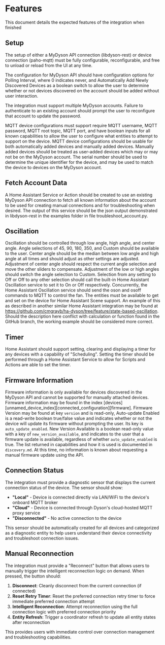 # Features

This document details the expected features of the integration when finished

## Setup

The setup of either a MyDyson API connection (libdyson-rest) or device connection (paho-mqtt) must be fully configurable, reconfigurable, and free to unload or reload from the UI at any time.

The configuration for MyDyson API should have configuration options for Polling Interval, where 0 indicates never, and Automatically Add Newly Discovered Devices as a boolean switch to allow the user to determine whether or not devices discovered on the account should be added without user interaction.

The integration must support multiple MyDyson accounts.  Failure to authenticate to an existing account should prompt the user to reconfigure that account to update the password.

MQTT device configurations must support require MQTT username, MQTT password, MQTT root topic, MQTT port, and have boolean inputs for all known capabilities to allow the user to configure what entities to attempt to support on the device.  MQTT device configurations should be usable for both automatically added devices and manually added devices.  Manually added devices should be treated as user-added devices which may or may not be on the MyDyson account.  The serial number should be used to determine the unique identifier for the device, and may be used to match the device to devices on the MyDyson account.

## Fetch Account Data

A Home Assistant Service or Action should be created to use an existing MyDyson API connection to fetch all known information about the account to be used for creating manual connections and for troubleshooting when desired.  The output of this service should be the json output demonstrated in libdyson-rest in the examples folder in file troubleshoot_account.py.

## Oscillation

Oscillation should be controlled through low angle, high angle, and center angle.  Angle selections of 45, 90, 180, 350, and Custom should be available to the user.  Center angle should be the median between low angle and high angle at all times and should adjust as other settings are adjusted.  Adjustment of center angle should respect the current angle selection and move the other sliders to compensate. Adjustment of the low or high angles should switch the angle selection to Custom.  Selection from any setting to Off or Off to any other selection should call the built-in Home Assistant Oscillation service to set it to On or Off respectively.  Concurrently, the Home Assistant Oscillation service should send the oson and osoff commands to MQTT to control the fan.  The entities must be available to get and set on the device for Home Assistant Scene support.  An example of this as described in another similar Home Assistant integration may be found at <https://github.com/cmgrayb/ha-dyson/tree/feature/state-based-oscillation>.  Should the description here conflict with calculation or function found in the GitHub branch, the working example should be considered more correct.

## Timer

Home Assistant should support setting, clearing and displaying a timer for any devices with a capability of "Scheduling".  Setting the timer should be performed through a Home Assistant Service to allow for Scripts and Actions are able to set the timer.

## Firmware Information

Firmware information is only available for devices discovered in the MyDyson API and cannot be supported for manually attached devices.  Firmware information may be found in the index [devices][unnamed_device_index][connected_configuration][firmware].  Firmware Version may be found at key `version` and is read-only, Auto-update Enabled is a read-write boolean true/false value and indicates whether or not the device will update its firmware without prompting the user.  Its key is `auto_update_enabled`.  New Version Available is a boolean read-only value with a key of `new_version_available`, and indicates to the user that a firmware update is available, regardless of whether `auto_update_enabled` is true.  The list returned in capabilities and how it is used is documented in `discovery.md`.  At this time, no information is known about requesting a manual firmware update using the API.

## Connection Status

The integration must provide a diagnostic sensor that displays the current connection status of the device. The sensor should show:

- **"Local"** - Device is connected directly via LAN/WiFi to the device's onboard MQTT broker
- **"Cloud"** - Device is connected through Dyson's cloud-hosted MQTT proxy service  
- **"Disconnected"** - No active connection to the device

This sensor should be automatically created for all devices and categorized as a diagnostic entity to help users understand their device connectivity and troubleshoot connection issues.

## Manual Reconnection

The integration must provide a "Reconnect" button that allows users to manually trigger the intelligent reconnection logic on demand. When pressed, the button should:

1. **Disconnect**: Cleanly disconnect from the current connection (if connected)
2. **Reset Retry Timer**: Reset the preferred connection retry timer to force immediate preferred connection attempt
3. **Intelligent Reconnection**: Attempt reconnection using the full connection logic with preferred connection priority
4. **Entity Refresh**: Trigger a coordinator refresh to update all entity states after reconnection

This provides users with immediate control over connection management and troubleshooting capabilities.